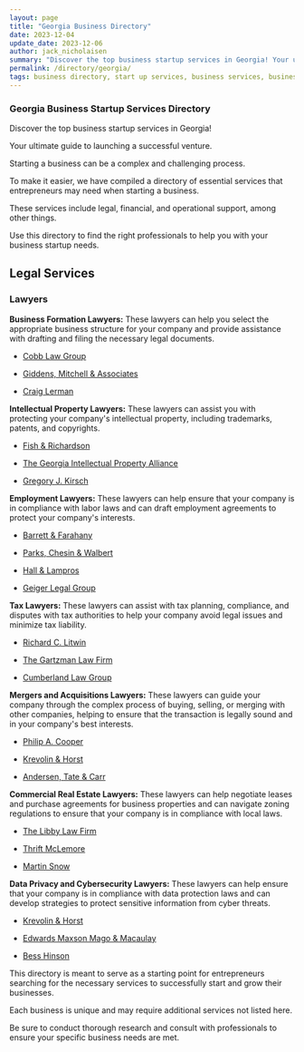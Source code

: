 ```yaml
---
layout: page
title: "Georgia Business Directory"
date: 2023-12-04
update_date: 2023-12-06
author: jack_nicholaisen
summary: "Discover the top business startup services in Georgia! Your ultimate guide to launching a successful venture."  
permalink: /directory/georgia/
tags: business directory, start up services, business services, business lawyers, registered agents,
---
```


### Georgia Business Startup Services Directory

Discover the top business startup services in Georgia! 

Your ultimate guide to launching a successful venture.

Starting a business can be a complex and challenging process. 

To make it easier, we have compiled a directory of essential services that entrepreneurs may need when starting a business. 

These services include legal, financial, and operational support, among other things. 

Use this directory to find the right professionals to help you with your business startup needs.

## Legal Services

### Lawyers

**Business Formation Lawyers:** These lawyers can help you select the appropriate business structure for your company and provide assistance with drafting and filing the necessary legal documents.

-	<a href="https://cobblawgroup.net/what-we-do/our-practice/georgia-business-law/georgia-business-formation-attorneys/" target="_blank">Cobb Law Group</a>

-	<a href="https://www.gmpclaw.com/business-formation" target="_blank">Giddens, Mitchell & Associates</a>

-	<a href="https://www.lermanlawpc.com/business-formation/" target="_blank">Craig Lerman</a>

**Intellectual Property Lawyers:** These lawyers can assist you with protecting your company's intellectual property, including trademarks, patents, and copyrights.

-	<a href="https://www.fr.com/offices/atlanta-ga/" target="_blank">Fish & Richardson</a>

-	<a href="https://gaipalliance.org/" target="_blank">The Georgia Intellectual Property Alliance</a>

-	<a href="https://www.sgrlaw.com/attorneys/kirsch/" target="_blank">Gregory J. Kirsch</a>

**Employment Lawyers:** These lawyers can help ensure that your company is in compliance with labor laws and can draft employment agreements to protect your company's interests.

-	<a href="https://www.justiceatwork.com/" target="_blank">Barrett & Farahany</a>

-	<a href="https://www.pcwlawfirm.com/" target="_blank">Parks, Chesin & Walbert</a>

-	<a href="https://www.hallandlampros.com/employment-law/" target="_blank">Hall & Lampros</a>

-	<a href="https://www.geiger-legal.com/employment-lawyer/" target="_blank">Geiger Legal Group</a>

**Tax Lawyers:** These lawyers can assist with tax planning, compliance, and disputes with tax authorities to help your company avoid legal issues and minimize tax liability.

-	<a href="https://litwinlaw.net/" target="_blank">Richard C. Litwin</a>

-	<a href="https://www.gartzmantaxlaw.com/" target="_blank">The Gartzman Law Firm</a>

-	<a href="https://cumberlandlawatlanta.com/" target="_blank">Cumberland Law Group</a>

**Mergers and Acquisitions Lawyers:** These lawyers can guide your company through the complex process of buying, selling, or merging with other companies, helping to ensure that the transaction is legally sound and in your company's best interests.

-	<a href="https://www.nelsonmullins.com/professionals/phil-cooper#main" target="_blank">Philip A. Cooper</a>

-	<a href="https://www.khlawfirm.com/html/atlanta-mergers-and-acquisitions-ma-litigation-attorney-lawyer-atlanta-georgia.html" target="_blank">Krevolin & Horst</a>

-	<a href="https://www.atclawfirm.com/services/corporate-and-business-transactions/business-mergers-acquisitions-sales/" target="_blank">Andersen, Tate & Carr</a>

**Commercial Real Estate Lawyers:** These lawyers can help negotiate leases and purchase agreements for business properties and can navigate zoning regulations to ensure that your company is in compliance with local laws.

-	<a href="https://www.duncanadamslaw.com/commercial-real-estate.html" target="_blank">The Libby Law Firm</a>

-	<a href="https://thriftlegal.com/practice-areas/commercial-real-estate/" target="_blank">Thrift McLemore</a>

-	<a href="https://www.martinsnow.com/areas-of-practice/real-estate-law/commercial-real-estate/" target="_blank">Martin Snow</a>

**Data Privacy and Cybersecurity Lawyers:** These lawyers can help ensure that your company is in compliance with data protection laws and can develop strategies to protect sensitive information from cyber threats.

-	<a href="https://www.khlawfirm.com/" target="_blank">Krevolin & Horst</a>

-	<a href="https://em3law.com/practice/data-privacy-and-cybersecurity" target="_blank">Edwards Maxson Mago & Macaulay</a>

-	<a href="https://www.hklaw.com/en/professionals/h/hinson-bess" target="_blank">Bess Hinson</a>

This directory is meant to serve as a starting point for entrepreneurs searching for the necessary services to successfully start and grow their businesses. 

Each business is unique and may require additional services not listed here. 

Be sure to conduct thorough research and consult with professionals to ensure your specific business needs are met.




